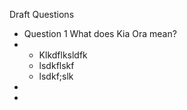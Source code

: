 Draft Questions 
- Question 1 What does Kia Ora mean?
- - Klkdflksldfk
  - lsdkflskf
  - lsdkf;slk
-
- 